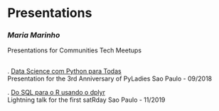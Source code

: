 # Presentations
### ***Maria Marinho***
Presentations for Communities Tech Meetups
##

. [Data Science com Python para Todas](https://bit.ly/DSPython)  
Presentation for the 3rd Anniversary of PyLadies Sao Paulo - 09/2018

. [Do SQL para o R usando o dplyr](http://bit.ly/satRdaySP_SQL_R)  
Lightning talk for the first satRday Sao Paulo - 11/2019
